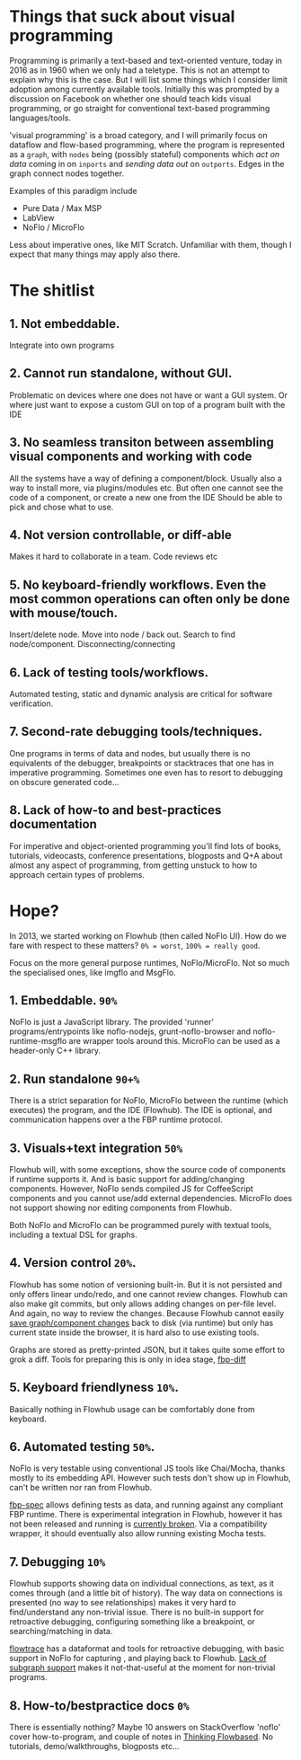 
# Things that suck about visual programming

Programming is primarily a text-based and text-oriented venture, today in 2016 as in 1960 when we only had a teletype.
This is not an attempt to explain why this is the case.
But I will list some things which I consider limit adoption among currently available tools.
Initially this was prompted by a discussion on Facebook on whether one should teach kids visual programming,
or go straight for conventional text-based programming languages/tools.

'visual programming' is a broad category, and I will primarily focus on dataflow and flow-based programming,
where the program is represented as a `graph`, with `nodes` being (possibly stateful) components which *act
on data* coming in on `inports` and *sending data out* on `outports`. Edges in the graph connect nodes together.

Examples of this paradigm include

* Pure Data / Max MSP
* LabView
* NoFlo / MicroFlo

Less about imperative ones, like MIT Scratch.
Unfamiliar with them, though I expect that many things may apply also there.

# The shitlist

## 1. Not embeddable.
Integrate into own programs
## 2. Cannot run standalone, without GUI.
Problematic on devices where one does not have or want a GUI system.
Or where just want to expose a custom GUI on top of a program built with the IDE
## 3. No seamless transiton between assembling visual components and working with code
All the systems have a way of defining a component/block.
Usually also a way to install more, via plugins/modules etc.
But often one cannot see the code of a component, or create a new one from the IDE
Should be able to pick and chose what to use.
## 4. Not version controllable, or diff-able
Makes it hard to collaborate in a team. Code reviews etc
## 5. No keyboard-friendly workflows. Even the most common operations can often only be done with mouse/touch.
Insert/delete node. Move into node / back out. Search to find node/component. Disconnecting/connecting
## 6. Lack of testing tools/workflows.
Automated testing, static and dynamic analysis are critical for software verification.
## 7. Second-rate debugging tools/techniques.
One programs in terms of data and nodes, but usually there is no equivalents of the
debugger, breakpoints or stacktraces that one has in imperative programming.
Sometimes one even has to resort to debugging on obscure generated code...
## 8. Lack of how-to and best-practices documentation
For imperative and object-oriented programming you'll find lots of
books, tutorials, videocasts, conference presentations, blogposts and Q+A about almost any aspect of
programming, from getting unstuck to how to approach certain types of problems.


# Hope?

In 2013, we started working on Flowhub (then called NoFlo UI).
How do we fare with respect to these matters?
`0% = worst`, `100% = really good`.

Focus on the more general purpose runtimes, NoFlo/MicroFlo.
Not so much the specialised ones, like imgflo and MsgFlo.

## 1. Embeddable. `90%`
NoFlo is just a JavaScript library. The provided 'runner' programs/entrypoints like
noflo-nodejs, grunt-noflo-browser and noflo-runtime-msgflo are wrapper tools around this.
MicroFlo can be used as a header-only C++ library.

## 2. Run standalone `90+%`
There is a strict separation for NoFlo, MicroFlo between the runtime (which executes) the program,
and the IDE (Flowhub). The IDE is optional, and communication happens over a the FBP runtime protocol.

## 3. Visuals+text integration `50%`
Flowhub will, with some exceptions, show the source code of components if runtime supports it.
And is basic support for adding/changing components.
However, NoFlo sends compiled JS for CoffeeScript components and you cannot use/add external dependencies.
MicroFlo does not support showing nor editing components from Flowhub.

Both NoFlo and MicroFlo can be programmed purely with textual tools, including a textual DSL for graphs.

## 4. Version control `20%`.
Flowhub has some notion of versioning built-in. But it is not persisted and only offers linear undo/redo, and one cannot review changes.
Flowhub can also make git commits, but only allows adding changes on per-file level. And again, no way to review the changes.
Because Flowhub cannot easily [save graph/component changes](https://github.com/noflo/noflo-ui/issues/64) back to disk (via runtime) but only has current state inside the browser,
it is hard also to use existing tools.

Graphs are stored as pretty-printed JSON, but it takes quite some effort to grok a diff.
Tools for preparing this is only in idea stage, [fbp-diff](https://github.com/jonnor/fbp-diff/blob/master/README.md)

## 5. Keyboard friendlyness `10%`.
Basically nothing in Flowhub usage can be comfortably done from keyboard.

## 6. Automated testing `50%`.
NoFlo is very testable using conventional JS tools like Chai/Mocha, thanks mostly to its embedding API.
However such tests don't show up in Flowhub, can't be written nor ran from Flowhub.

[fbp-spec](https://github.com/flowbased/fbp-spec) allows defining tests as data, and running against any compliant FBP runtime.
There is experimental integration in Flowhub, however it has not been released and running is [currently broken]().
Via a compatibility wrapper, it should eventually also allow running existing Mocha tests.

## 7. Debugging `10%`
Flowhub supports showing data on individual connections, as text, as it comes through (and a little bit of history).
The way data on connections is presented (no way to see relationships) makes it very hard to find/understand any non-trivial issue.
There is no built-in support for retroactive debugging, configuring something like a breakpoint, or searching/matching in data.

[flowtrace](https://github.com/flowbased/flowtrace) has a dataformat and tools for retroactive debugging, with basic support
in NoFlo for capturing , and playing back to Flowhub. [Lack of subgraph support](https://github.com/noflo/noflo-runtime-base/issues/32)
makes it not-that-useful at the moment for non-trivial programs.

## 8. How-to/bestpractice docs `0%`
There is essentially nothing? Maybe 10 answers on StackOverflow 'noflo' cover how-to-program,
and couple of notes in [Thinking Flowbased](https://github.com/flowbased/thinking-flowbased).
No tutorials, demo/walkthroughs, blogposts etc...


